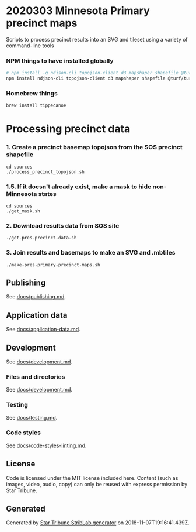 # 2020303 Minnesota Primary precinct maps

Scripts to process precinct results into an SVG and tileset using a variety of command-line tools

### NPM things to have installed globally
```bash
# npm install -g ndjson-cli topojson-client d3 mapshaper shapefile @turf/turf
npm install ndjson-cli topojson-client d3 mapshaper shapefile @turf/turf
```

### Homebrew things
```bash
brew install tippecanoe
```

# Processing precinct data

### 1. Create a precinct basemap topojson from the SOS precinct shapefile

```
cd sources
./process_precinct_topojson.sh
```

### 1.5. If it doesn't already exist, make a mask to hide non-Minnesota states

```
cd sources
./get_mask.sh
```

### 2. Download results data from SOS site

```
./get-pres-precinct-data.sh
```

### 3. Join results and basemaps to make an SVG and .mbtiles

```
./make-pres-primary-precinct-maps.sh
```


## Publishing

See [docs/publishing.md](./docs/publishing.md).

## Application data

See [docs/application-data.md](./docs/application-data.md).

## Development

See [docs/development.md](./docs/development.md).

### Files and directories

See [docs/development.md](./docs/files-directories.md).

### Testing

See [docs/testing.md](./docs/testing.md).

### Code styles

See [docs/code-styles-linting.md](./docs/code-styles-linting.md).

## License

Code is licensed under the MIT license included here. Content (such as images, video, audio, copy) can only be reused with express permission by Star Tribune.

## Generated

Generated by [Star Tribune StribLab generator](https://github.com/striblab/generator-striblab) on 2018-11-07T19:16:41.439Z.
